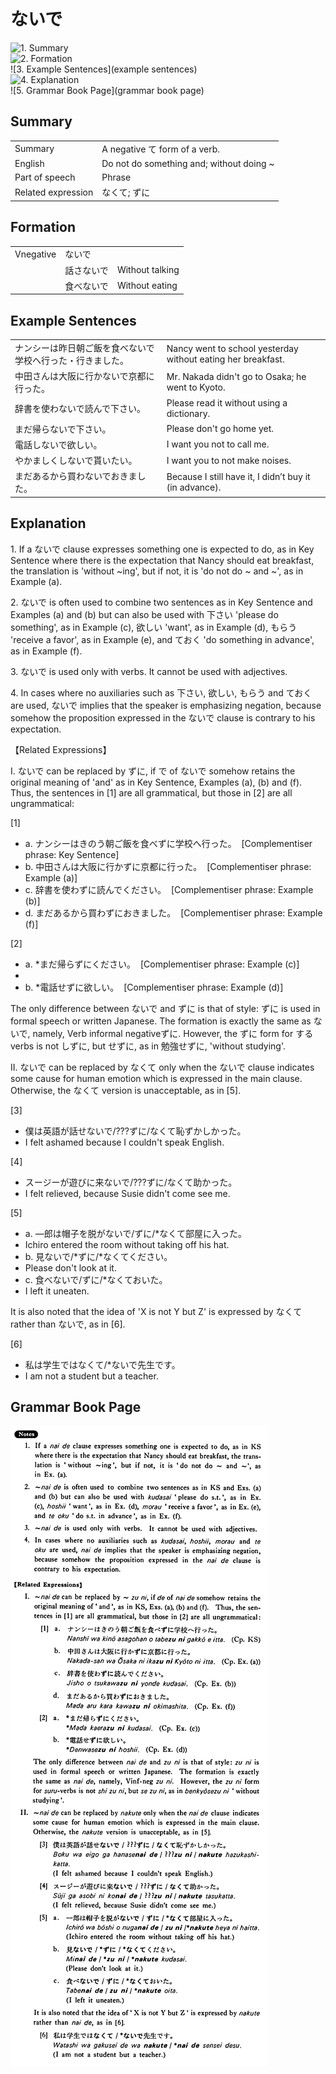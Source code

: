 # ないで

![1. Summary](summary)<br>
![2. Formation](formation)<br>
![3. Example Sentences](example sentences)<br>
![4. Explanation](explanation)<br>
![5. Grammar Book Page](grammar book page)<br>


## Summary

<table><tr>   <td>Summary</td>   <td>A negative て form of a verb.</td></tr><tr>   <td>English</td>   <td>Do not do something and; without doing ~</td></tr><tr>   <td>Part of speech</td>   <td>Phrase</td></tr><tr>   <td>Related expression</td>   <td>なくて; ずに</td></tr></table>

## Formation

<table class="table"> <tbody><tr class="tr head"> <td class="td"><span class="bold"><span>Vnegative</span></span></td> <td class="td"><span class="concept">ないで</span> </td> <td class="td"><span>&nbsp;</span></td> </tr> <tr class="tr"> <td class="td"><span>&nbsp;</span></td> <td class="td"><span>話さ<span class="concept">ないで</span></span> </td> <td class="td"><span>Without    talking</span></td> </tr> <tr class="tr"> <td class="td"><span>&nbsp;</span></td> <td class="td"><span>食べ<span class="concept">ないで</span></span> </td> <td class="td"><span>Without    eating</span></td> </tr></tbody></table>

## Example Sentences

<table><tr>   <td>ナンシーは昨日朝ご飯を食べないで学校へ行った・行きました。</td>   <td>Nancy went to school yesterday without eating her breakfast.</td></tr><tr>   <td>中田さんは大阪に行かないで京都に行った。</td>   <td>Mr. Nakada didn't go to Osaka; he went to Kyoto.</td></tr><tr>   <td>辞書を使わないで読んで下さい。</td>   <td>Please read it without using a dictionary.</td></tr><tr>   <td>まだ帰らないで下さい。</td>   <td>Please don't go home yet.</td></tr><tr>   <td>電話しないで欲しい。</td>   <td>I want you not to call me.</td></tr><tr>   <td>やかましくしないで貰いたい。</td>   <td>I want you to not make noises.</td></tr><tr>   <td>まだあるから買わないでおきました。</td>   <td>Because I still have it, I didn’t buy it (in advance).</td></tr></table>

## Explanation

<p>1. If a <span class="cloze">ないで</span> clause expresses something one is expected to do, as in Key Sentence where there is the expectation that Nancy should eat breakfast, the translation is 'without ~ing', but if not, it is 'do not do ~ and ~', as in Example (a).</p>  <p>2. <span class="cloze">ないで</span> is often used to combine two sentences as in Key Sentence and Examples (a) and (b) but can also be used with 下さい 'please do something', as in Example (c), 欲しい 'want', as in Example (d), もらう 'receive a favor', as in Example (e), and ておく 'do something in advance', as in Example (f).</p>  <p>3. <span class="cloze">ないで</span> is used only with verbs. It cannot be used with adjectives.</p>  <p>4. In cases where no auxiliaries such as 下さい, 欲しい, もらう and ておく are used, <span class="cloze">ないで</span> implies that the speaker is emphasizing negation, because somehow the proposition expressed in the <span class="cloze">ないで</span> clause is contrary to his expectation.</p>  <p>【Related Expressions】</p>  <p>I. <span class="cloze">ないで</span> can be replaced by ずに, if で of <span class="cloze">ないで</span> somehow retains the original meaning of 'and' as in Key Sentence, Examples (a), (b) and (f). Thus, the sentences in [1] are all grammatical, but those in [2] are all ungrammatical:</p>  <p>[1]</p>  <ul> <li>a. ナンシーはきのう朝ご飯を食べずに学校へ行った。&nbsp;&nbsp;[Complementiser phrase: Key Sentence]</li> <div class="divide"></div> <li>b. 中田さんは大阪に行かずに京都に行った。&nbsp;&nbsp;[Complementiser phrase: Example (a)]</li> <div class="divide"></div> <li>c. 辞書を使わずに読んでください。&nbsp;&nbsp;[Complementiser phrase: Example (b)]</li> <div class="divide"></div> <li>d. まだあるから買わずにおきました。&nbsp;&nbsp;[Complementiser phrase: Example (f)]</li> </ul>   <p>[2]</p>  <ul> <li>a. *まだ帰らずにください。&nbsp;&nbsp;[Complementiser phrase: Example (c)]</li> <li><div class="divide"></div> <li>b. *電話せずに欲しい。&nbsp;&nbsp;[Complementiser phrase: Example (d)]</li> </ul>   <p>The only difference between <span class="cloze">ないで</span> and ずに is that of style: ずに is used in formal speech or written Japanese. The formation is exactly the same as <span class="cloze">ないで</span>, namely, Verb informal negativeずに. However, the ずに form for する verbs is not しずに, but せずに, as in 勉強せずに, 'without studying'.</p>  <p>II. <span class="cloze">ないで</span> can be replaced by なくて only when the <span class="cloze">ないで</span> clause indicates some cause for human emotion which is expressed in the main clause. Otherwise, the なくて version is unacceptable, as in [5].</p>  <p>[3]</p>  <ul> <li>僕は英語が話せ<span class="cloze">ないで</span>/???ずに/なくて恥ずかしかった。</li> <li>I felt ashamed because I couldn't speak English.</li> </ul>  <p>[4]</p>  <ul> <li>スージーが遊びに来<span class="cloze">ないで</span>/???ずに/なくて助かった。</li> <li>I felt relieved, because Susie didn't come see me.</li> </ul>  <p>[5]</p>  <ul> <li>a. —郎は帽子を脱が<span class="cloze">ないで</span>/ずに/*なくて部屋に入った。</li> <li>Ichiro entered the room without taking off his hat.</li> <div class="divide"></div> <li>b. 見<span class="cloze">ないで</span>/*ずに/*なくてください。</li> <li>Please don't look at it.</li> <div class="divide"></div> <li>c. 食べ<span class="cloze">ないで</span>/ずに/*なくておいた。</li> <li>I left it uneaten.</li> </ul>  <p>It is also noted that the idea of 'X is not Y but Z' is expressed by なくて rather than <span class="cloze">ないで</span>, as in [6].</p>  <p>[6]</p>  <ul> <li>私は学生ではなくて/*<span class="cloze">ないで</span>先生です。</li> <li>I am not a student but a teacher.</li> </ul>

## Grammar Book Page

![](../img/Basicないで.png)

